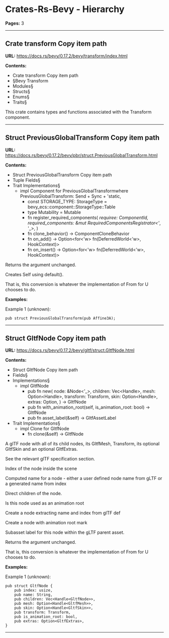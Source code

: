# Crates-Rs-Bevy - Hierarchy

**Pages:** 3

---

## Crate transform Copy item path

**URL:** https://docs.rs/bevy/0.17.2/bevy/transform/index.html

**Contents:**
- Crate transform Copy item path
- §Bevy Transform
- Modules§
- Structs§
- Enums§
- Traits§

This crate contains types and functions associated with the Transform component.

---

## Struct PreviousGlobalTransform Copy item path

**URL:** https://docs.rs/bevy/0.17.2/bevy/pbr/struct.PreviousGlobalTransform.html

**Contents:**
- Struct PreviousGlobalTransform Copy item path
- Tuple Fields§
- Trait Implementations§
  - impl Component for PreviousGlobalTransformwhere PreviousGlobalTransform: Send + Sync + 'static,
    - const STORAGE_TYPE: StorageType = bevy_ecs::component::StorageType::Table
    - type Mutability = Mutable
    - fn register_required_components( _requiree: ComponentId, required_components: &mut RequiredComponentsRegistrator<'_, '_>, )
    - fn clone_behavior() -> ComponentCloneBehavior
    - fn on_add() -> Option<for<'w> fn(DeferredWorld<'w>, HookContext)>
    - fn on_insert() -> Option<for<'w> fn(DeferredWorld<'w>, HookContext)>

Returns the argument unchanged.

Creates Self using default().

That is, this conversion is whatever the implementation of From<T> for U chooses to do.

**Examples:**

Example 1 (unknown):
```unknown
pub struct PreviousGlobalTransform(pub Affine3A);
```

---

## Struct GltfNode Copy item path

**URL:** https://docs.rs/bevy/0.17.2/bevy/gltf/struct.GltfNode.html

**Contents:**
- Struct GltfNode Copy item path
- Fields§
- Implementations§
  - impl GltfNode
    - pub fn new( node: &Node<'_>, children: Vec<Handle<GltfNode>>, mesh: Option<Handle<GltfMesh>>, transform: Transform, skin: Option<Handle<GltfSkin>>, extras: Option<GltfExtras>, ) -> GltfNode
    - pub fn with_animation_root(self, is_animation_root: bool) -> GltfNode
    - pub fn asset_label(&self) -> GltfAssetLabel
- Trait Implementations§
  - impl Clone for GltfNode
    - fn clone(&self) -> GltfNode

A glTF node with all of its child nodes, its GltfMesh, Transform, its optional GltfSkin and an optional GltfExtras.

See the relevant glTF specification section.

Index of the node inside the scene

Computed name for a node - either a user defined node name from gLTF or a generated name from index

Direct children of the node.

Is this node used as an animation root

Create a node extracting name and index from glTF def

Create a node with animation root mark

Subasset label for this node within the gLTF parent asset.

Returns the argument unchanged.

That is, this conversion is whatever the implementation of From<T> for U chooses to do.

**Examples:**

Example 1 (unknown):
```unknown
pub struct GltfNode {
    pub index: usize,
    pub name: String,
    pub children: Vec<Handle<GltfNode>>,
    pub mesh: Option<Handle<GltfMesh>>,
    pub skin: Option<Handle<GltfSkin>>,
    pub transform: Transform,
    pub is_animation_root: bool,
    pub extras: Option<GltfExtras>,
}
```

---
